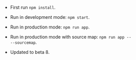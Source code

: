 * First run <code>npm install</code>.

* Run in development mode: <code>npm start</code>.

* Run in production mode: <code>npm run app</code>.

* Run in production mode with source map: <code>npm run app -- --sourcemap</code>.



- Updated to beta 8.